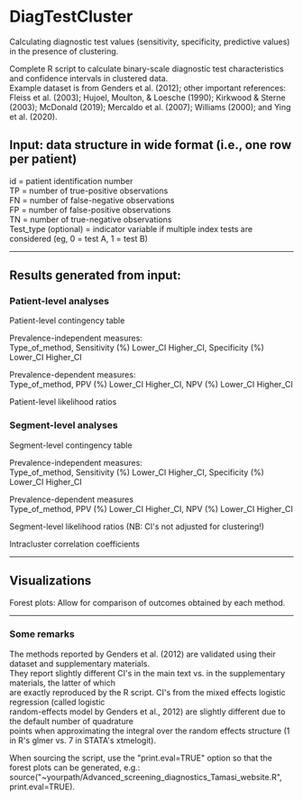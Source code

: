 # DiagTestCluster
Calculating diagnostic test values (sensitivity, specificity, predictive values) in the presence of clustering.  

Complete R script to calculate binary-scale diagnostic test characteristics and confidence intervals in clustered data.  
Example dataset is from Genders et al. (2012); other important references: Fleiss et al. (2003); Hujoel, Moulton, & Loesche (1990); 
Kirkwood & Sterne (2003); McDonald (2019); Mercaldo et al. (2007); Williams (2000); and Ying et al. (2020).

## Input: data structure in wide format (i.e., one row per patient)  
id = patient identification number  
TP = number of true-positive observations  
FN = number of false-negative observations  
FP = number of false-positive observations  
TN = number of true-negative observations  
Test_type (optional) = indicator variable if multiple index tests are considered (eg, 0 = test A, 1 = test B)  

____________________________							

## Results generated from input:
### Patient-level analyses							
							
Patient-level contingency table							

Prevalence-independent measures:   	  						
	Type_of_method,	Sensitivity (%)	Lower_CI	Higher_CI,	Specificity (%)	Lower_CI	Higher_CI
												
Prevalence-dependent measures:   	  						
	Type_of_method,	PPV (%)	Lower_CI	Higher_CI,	NPV (%)	Lower_CI	Higher_CI
							
Patient-level likelihood ratios							
							
### Segment-level analyses							
							
Segment-level contingency table							
							
Prevalence-independent measures:	     						
	Type_of_method,	Sensitivity (%)	Lower_CI	Higher_CI,	Specificity (%)	Lower_CI	Higher_CI

Prevalence-dependent measures	     						
	Type_of_method,	PPV (%)	Lower_CI	Higher_CI,	NPV (%)	Lower_CI	Higher_CI
							
Segment-level likelihood ratios (NB: CI's not adjusted for clustering!)							

Intracluster correlation coefficients	

____________________________

## Visualizations
Forest plots: Allow for comparison of outcomes obtained by each method. 
____________________________						

### Some remarks 

The methods reported by Genders et al. (2012) are validated using their dataset and supplementary materials.  
They report slightly different CI's in the main text vs. in the supplementary materials, the latter of which   
are exactly reproduced by the R script. CI's from the mixed effects logistic regression (called logistic   
random-effects model by Genders et al., 2012) are slightly different due to the default number of quadrature  
points when approximating the integral over the random effects structure (1 in R's glmer vs. 7 in STATA's xtmelogit).

When sourcing the script, use the "print.eval=TRUE" option so that the forest plots can be generated, e.g.: source("~yourpath/Advanced_screening_diagnostics_Tamasi_website.R", print.eval=TRUE).

  

